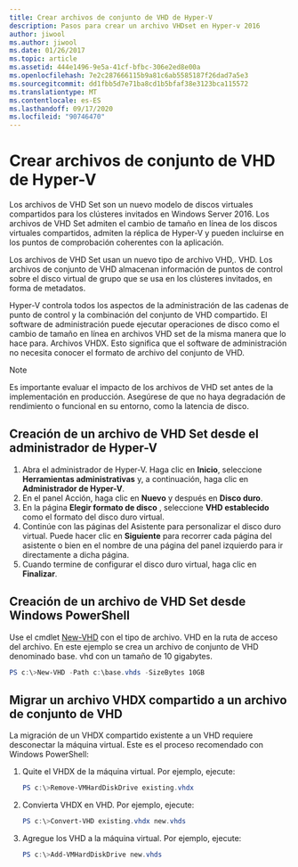 ```yaml
---
title: Crear archivos de conjunto de VHD de Hyper-V
description: Pasos para crear un archivo VHDset en Hyper-v 2016
author: jiwool
ms.author: jiwool
ms.date: 01/26/2017
ms.topic: article
ms.assetid: 444e1496-9e5a-41cf-bfbc-306e2ed8e00a
ms.openlocfilehash: 7e2c287666115b9a81c6ab5585187f26dad7a5e3
ms.sourcegitcommit: dd1fbb5d7e71ba8cd1b5bfaf38e3123bca115572
ms.translationtype: MT
ms.contentlocale: es-ES
ms.lasthandoff: 09/17/2020
ms.locfileid: "90746470"
---
```

# <a name="create-hyper-v-vhd-set-files"></a>Crear archivos de conjunto de VHD de Hyper-V
Los archivos de VHD Set son un nuevo modelo de discos virtuales compartidos para los clústeres invitados en Windows Server 2016. Los archivos de VHD Set admiten el cambio de tamaño en línea de los discos virtuales compartidos, admiten la réplica de Hyper-V y pueden incluirse en los puntos de comprobación coherentes con la aplicación.

Los archivos de VHD Set usan un nuevo tipo de archivo VHD,. VHD. Los archivos de conjunto de VHD almacenan información de puntos de control sobre el disco virtual de grupo que se usa en los clústeres invitados, en forma de metadatos.

Hyper-V controla todos los aspectos de la administración de las cadenas de punto de control y la combinación del conjunto de VHD compartido. El software de administración puede ejecutar operaciones de disco como el cambio de tamaño en línea en archivos VHD set de la misma manera que lo hace para. Archivos VHDX. Esto significa que el software de administración no necesita conocer el formato de archivo del conjunto de VHD.

> [!NOTE]
> Es importante evaluar el impacto de los archivos de VHD set antes de la implementación en producción. Asegúrese de que no haya degradación de rendimiento o funcional en su entorno, como la latencia de disco.

## <a name="create-a-vhd-set-file-from-hyper-v-manager"></a>Creación de un archivo de VHD Set desde el administrador de Hyper-V

1.  Abra el administrador de Hyper-V. Haga clic en **Inicio**, seleccione **Herramientas administrativas** y, a continuación, haga clic en **Administrador de Hyper-V**.
2.  En el panel Acción, haga clic en **Nuevo** y después en **Disco duro**.
3.  En la página **Elegir formato de disco** , seleccione **VHD establecido** como el formato del disco duro virtual.
4.  Continúe con las páginas del Asistente para personalizar el disco duro virtual. Puede hacer clic en **Siguiente** para recorrer cada página del asistente o bien en el nombre de una página del panel izquierdo para ir directamente a dicha página.
5.  Cuando termine de configurar el disco duro virtual, haga clic en **Finalizar**.

## <a name="create-a-vhd-set-file-from-windows-powershell"></a>Creación de un archivo de VHD Set desde Windows PowerShell

Use el cmdlet [New-VHD](/powershell/module/hyper-v/new-vhd?view=win10-ps) con el tipo de archivo. VHD en la ruta de acceso del archivo. En este ejemplo se crea un archivo de conjunto de VHD denominado base. vhd con un tamaño de 10 gigabytes.

``` PowerShell
PS c:\>New-VHD -Path c:\base.vhds -SizeBytes 10GB
```

## <a name="migrate-a-shared-vhdx-file-to-a-vhd-set-file"></a>Migrar un archivo VHDX compartido a un archivo de conjunto de VHD

La migración de un VHDX compartido existente a un VHD requiere desconectar la máquina virtual. Este es el proceso recomendado con Windows PowerShell:

1. Quite el VHDX de la máquina virtual. Por ejemplo, ejecute:
   ``` PowerShell
   PS c:\>Remove-VMHardDiskDrive existing.vhdx
   ```

2. Convierta VHDX en VHD. Por ejemplo, ejecute:
   ``` PowerShell
   PS c:\>Convert-VHD existing.vhdx new.vhds
   ```

3. Agregue los VHD a la máquina virtual. Por ejemplo, ejecute:
   ``` PowerShell
   PS c:\>Add-VMHardDiskDrive new.vhds
   ```